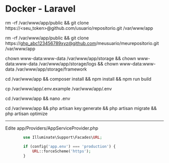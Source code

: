 # Docker - Laravel

rm -rf /var/www/app/public && git clone https://<seu_token>@github.com/usuario/repositorio.git /var/www/app

rm -rf /var/www/app/public && git clone https://ghp_abc123456789xyz@github.com/meusuario/meurepositorio.git /var/www/app

chown www-data:www-data /var/www/app/storage && chown www-data:www-data /var/www/app/storage/logs && chown www-data:www-data /var/www/app/storage/framework

cd /var/www/app && composer install && npm install && npm run build

cp /var/www/app/.env.example /var/www/app/.env

cd /var/www/app && nano .env

cd /var/www/app && php artisan key:generate && php artisan migrate && php artisan optimize


---

Edite app/Providers/AppServiceProvider.php

```php
        use Illuminate\Support\Facades\URL;
```

```php
        if (config('app.env') === 'production') {
            URL::forceScheme('https');
        }
```
